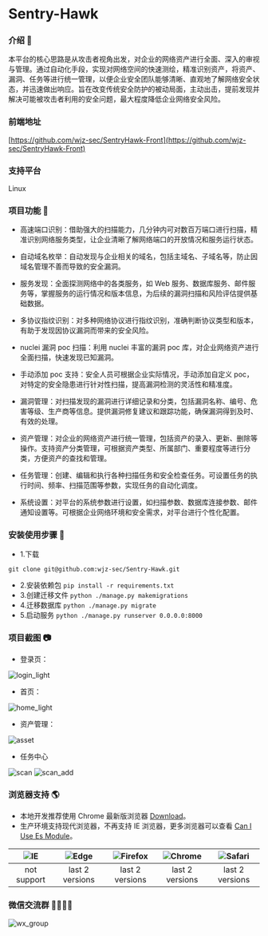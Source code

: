 # Sentry-Hawk

### 介绍 📖

本平台的核心思路是从攻击者视角出发，对企业的网络资产进行全面、深入的审视与管理。通过自动化手段，实现对网络空间的快速测绘，精准识别资产，将资产、漏洞、任务等进行统一管理，以便企业安全团队能够清晰、直观地了解网络安全状态，并迅速做出响应。旨在改变传统安全防护的被动局面，主动出击，提前发现并解决可能被攻击者利用的安全问题，最大程度降低企业网络安全风险。

### 前端地址
[https://github.com/wjz-sec/SentryHawk-Front](https://github.com/wjz-sec/SentryHawk-Front)

### 支持平台
Linux

### 项目功能 🔨

- 高速端口识别：借助强大的扫描能力，几分钟内可对数百万端口进行扫描，精准识别网络服务类型，让企业清晰了解网络端口的开放情况和服务运行状态。

- 自动域名枚举：自动发现与企业相关的域名，包括主域名、子域名等，防止因域名管理不善而导致的安全漏洞。

- 服务发现：全面探测网络中的各类服务，如 Web 服务、数据库服务、邮件服务等，掌握服务的运行情况和版本信息，为后续的漏洞扫描和风险评估提供基础数据。

- 多协议指纹识别：对多种网络协议进行指纹识别，准确判断协议类型和版本，有助于发现因协议漏洞而带来的安全风险。

- nuclei 漏洞 poc 扫描：利用 nuclei 丰富的漏洞 poc 库，对企业网络资产进行全面扫描，快速发现已知漏洞。

- 手动添加 poc 支持：安全人员可根据企业实际情况，手动添加自定义 poc，对特定的安全隐患进行针对性扫描，提高漏洞检测的灵活性和精准度。

- 漏洞管理：对扫描发现的漏洞进行详细记录和分类，包括漏洞名称、编号、危害等级、生产商等信息。提供漏洞修复建议和跟踪功能，确保漏洞得到及时、有效的处理。

- 资产管理：对企业的网络资产进行统一管理，包括资产的录入、更新、删除等操作。支持资产分类管理，可根据资产类型、所属部门、重要程度等进行分类，方便资产的查找和管理。

- 任务管理：创建、编辑和执行各种扫描任务和安全检查任务。可设置任务的执行时间、频率、扫描范围等参数，实现任务的自动化调度。

- 系统设置：对平台的系统参数进行设置，如扫描参数、数据库连接参数、邮件通知设置等。可根据企业网络环境和安全需求，对平台进行个性化配置。


### 安装使用步骤 📔

- 1.下载
```shell
git clone git@github.com:wjz-sec/Sentry-Hawk.git
```
- 2.安装依赖包 `pip install -r requirements.txt`
- 3.创建迁移文件 `python ./manage.py makemigrations`
- 4.迁移数据库 `python ./manage.py migrate`
- 5.启动服务 `python ./manage.py runserver 0.0.0.0:8000`


### 项目截图 📷

- 登录页：

![login_light](/images/light/login.png)

- 首页：

![home_light](/images/light/home.png)

- 资产管理：

![asset](/images/light/asset.png)

- 任务中心

![scan](/images/light/scan.png)
![scan_add](/images/light/scan_add.png)


### 浏览器支持 🌎

- 本地开发推荐使用 Chrome 最新版浏览器 [Download](https://www.google.com/intl/zh-CN/chrome/)。
- 生产环境支持现代浏览器，不再支持 IE 浏览器，更多浏览器可以查看 [Can I Use Es Module](https://caniuse.com/?search=ESModule)。

| ![IE](https://i.imgtg.com/2023/04/11/8z7ot.png) | ![Edge](https://i.imgtg.com/2023/04/11/8zr3p.png) | ![Firefox](https://i.imgtg.com/2023/04/11/8zKiU.png) | ![Chrome](https://i.imgtg.com/2023/04/11/8zNrx.png) | ![Safari](https://i.imgtg.com/2023/04/11/8zeGj.png) |
| :---------------------------------------------: | :-----------------------------------------------: | :--------------------------------------------------: | :-------------------------------------------------: | :-------------------------------------------------: |
|                   not support                   |                  last 2 versions                  |                   last 2 versions                    |                   last 2 versions                   |                   last 2 versions                   |


### 微信交流群 👨‍👨‍👦‍👦

![wx_group](/images/wx_group.jpg)